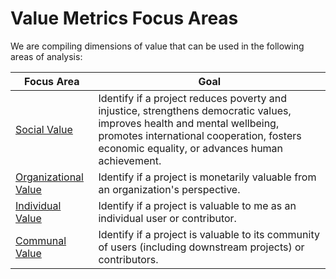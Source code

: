 # Value Metrics Focus Areas

We are compiling dimensions of value that can be used in the following areas of analysis:

Focus Area | Goal
--- | ---
[Social Value](social-value/) | Identify if a project reduces poverty and injustice, strengthens democratic values, improves health and mental wellbeing, promotes international cooperation, fosters economic equality, or advances human achievement.
[Organizational Value](organizational-value/) | Identify if a project is monetarily valuable from an organization's perspective.
[Individual Value](individual-value/) | Identify if a project is valuable to me as an individual user or contributor.
[Communal Value](communal-value/) | Identify if a project is valuable to its community of users (including downstream projects) or contributors.
